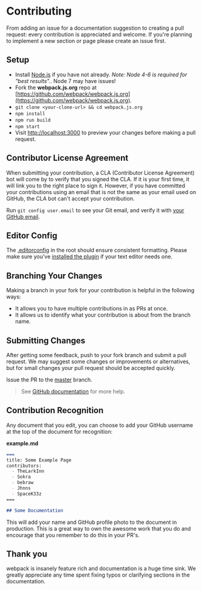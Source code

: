 # Contributing

From adding an issue for a documentation suggestion to creating a pull request: every contribution is appreciated and welcome. If you're planning to implement a new section or page please create an issue first.

## Setup

* Install [Node.js](https://nodejs.org/) if you have not already.
  *Note: Node 4-6 is required for "best results".*. Node 7 may have issues!
* Fork the **webpack.js.org** repo at [https://github.com/webpack/webpack.js.org](https://github.com/webpack/webpack.js.org).
* `git clone <your-clone-url> && cd webpack.js.org`
* `npm install`
* `npm run build`
* `npm start`
* Visit [http://localhost:3000](http://localhost:3000) to preview your changes before making a pull request.

## Contributor License Agreement

When submitting your contribution, a CLA (Contributor License Agreement) bot will come by to verify that you signed the CLA. If it is your first time, it will link you to the right place to sign it. However, if you have committed your contributions using an email that is not the same as your email used on GitHub, the CLA bot can't accept your contribution.

Run `git config user.email` to see your Git email, and verify it with [your GitHub email](https://github.com/settings/emails).

## Editor Config

The [.editorconfig](https://github.com/webpack/webpack.js.org/blob/master/.editorconfig) in the root should ensure consistent formatting. Please make sure you've [installed the plugin](http://editorconfig.org/#download) if your text editor needs one.

## Branching Your Changes

Making a branch in your fork for your contribution is helpful in the following ways:

* It allows you to have multiple contributions in as PRs at once.
* It allows us to identify what your contribution is about from the branch name.

## Submitting Changes

After getting some feedback, push to your fork branch and submit a pull request. We may suggest some changes or improvements or alternatives, but for small changes your pull request should be accepted quickly.

Issue the PR to the [master](https://github.com/webpack/webpack.js.org/tree/master) branch.

> See [GitHub documentation](https://help.github.com/articles/proposing-changes-to-your-work-with-pull-requests/) for more help.

## Contribution Recognition

Any document that you edit, you can choose to add your GitHub username at the top of the document for recognition:

**example.md**

```markdown
===
title: Some Example Page
contributors:
  - TheLarkInn
  - Sokra
  - bebraw
  - Jhnns
  - SpaceK33z
===

## Some Documentation

```

This will add your name and GitHub profile photo to the document in production. This is a great way to own the awesome work that you do and encourage that you remember to do this in your PR's.


## Thank you

webpack is insanely feature rich and documentation is a huge time sink. We greatly appreciate any time spent fixing typos or clarifying sections in the documentation.
